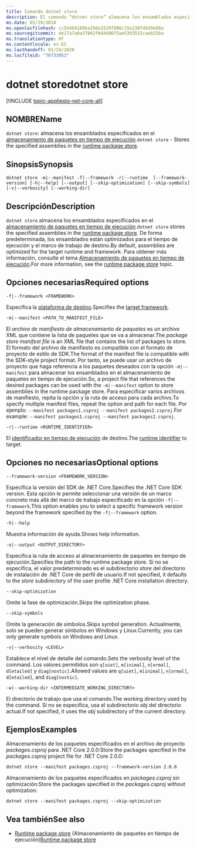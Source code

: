 ```yaml
---
title: Comando dotnet store
description: El comando “dotnet store” almacena los ensamblados especificados en el almacenamiento de paquetes en tiempo de ejecución.
ms.date: 05/29/2018
ms.openlocfilehash: cc5b4b6160ba296e1529f006c15e238746d9e08a
ms.sourcegitcommit: de17a7a0a37042f0d4406f5ae5393531caeb25ba
ms.translationtype: HT
ms.contentlocale: es-ES
ms.lasthandoff: 01/24/2020
ms.locfileid: "76733053"
---
```

# <a name="dotnet-store"></a><span data-ttu-id="5caf9-103">dotnet store</span><span class="sxs-lookup"><span data-stu-id="5caf9-103">dotnet store</span></span>

[!INCLUDE [topic-appliesto-net-core-all](../../../includes/topic-appliesto-net-core-2plus.md)]

## <a name="name"></a><span data-ttu-id="5caf9-104">NOMBRE</span><span class="sxs-lookup"><span data-stu-id="5caf9-104">Name</span></span>

<span data-ttu-id="5caf9-105">`dotnet store`: almacena los ensamblados especificados en el [almacenamiento de paquetes en tiempo de ejecución](../deploying/runtime-store.md).</span><span class="sxs-lookup"><span data-stu-id="5caf9-105">`dotnet store` - Stores the specified assemblies in the [runtime package store](../deploying/runtime-store.md).</span></span>

## <a name="synopsis"></a><span data-ttu-id="5caf9-106">Sinopsis</span><span class="sxs-lookup"><span data-stu-id="5caf9-106">Synopsis</span></span>

`dotnet store -m|--manifest -f|--framework -r|--runtime  [--framework-version] [-h|--help] [--output] [--skip-optimization] [--skip-symbols] [-v|--verbosity] [--working-dir]`

## <a name="description"></a><span data-ttu-id="5caf9-107">Descripción</span><span class="sxs-lookup"><span data-stu-id="5caf9-107">Description</span></span>

<span data-ttu-id="5caf9-108">`dotnet store` almacena los ensamblados especificados en el [almacenamiento de paquetes en tiempo de ejecución](../deploying/runtime-store.md).</span><span class="sxs-lookup"><span data-stu-id="5caf9-108">`dotnet store` stores the specified assemblies in the [runtime package store](../deploying/runtime-store.md).</span></span> <span data-ttu-id="5caf9-109">De forma predeterminada, los ensamblados están optimizados para el tiempo de ejecución y el marco de trabajo de destino.</span><span class="sxs-lookup"><span data-stu-id="5caf9-109">By default, assemblies are optimized for the target runtime and framework.</span></span> <span data-ttu-id="5caf9-110">Para obtener más información, consulte el tema [Almacenamiento de paquetes en tiempo de ejecución](../deploying/runtime-store.md).</span><span class="sxs-lookup"><span data-stu-id="5caf9-110">For more information, see the [runtime package store](../deploying/runtime-store.md) topic.</span></span>

## <a name="required-options"></a><span data-ttu-id="5caf9-111">Opciones necesarias</span><span class="sxs-lookup"><span data-stu-id="5caf9-111">Required options</span></span>

`-f|--framework <FRAMEWORK>`

<span data-ttu-id="5caf9-112">Especifica la [plataforma de destino](../../standard/frameworks.md).</span><span class="sxs-lookup"><span data-stu-id="5caf9-112">Specifies the [target framework](../../standard/frameworks.md).</span></span>

`-m|--manifest <PATH_TO_MANIFEST_FILE>`

<span data-ttu-id="5caf9-113">El *archivo de manifiesto de almacenamiento de paquetes* es un archivo XML que contiene la lista de paquetes que se va a almacenar.</span><span class="sxs-lookup"><span data-stu-id="5caf9-113">The *package store manifest file* is an XML file that contains the list of packages to store.</span></span> <span data-ttu-id="5caf9-114">El formato del archivo de manifiesto es compatible con el formato de proyecto de estilo de SDK.</span><span class="sxs-lookup"><span data-stu-id="5caf9-114">The format of the manifest file is compatible with the SDK-style project format.</span></span> <span data-ttu-id="5caf9-115">Por tanto, se puede usar un archivo de proyecto que haga referencia a los paquetes deseados con la opción `-m|--manifest` para almacenar los ensamblados en el almacenamiento de paquetes en tiempo de ejecución.</span><span class="sxs-lookup"><span data-stu-id="5caf9-115">So, a project file that references the desired packages can be used with the `-m|--manifest` option to store assemblies in the runtime package store.</span></span> <span data-ttu-id="5caf9-116">Para especificar varios archivos de manifiesto, repita la opción y la ruta de acceso para cada archivo.</span><span class="sxs-lookup"><span data-stu-id="5caf9-116">To specify multiple manifest files, repeat the option and path for each file.</span></span> <span data-ttu-id="5caf9-117">Por ejemplo: `--manifest packages1.csproj --manifest packages2.csproj`.</span><span class="sxs-lookup"><span data-stu-id="5caf9-117">For example: `--manifest packages1.csproj --manifest packages2.csproj`.</span></span>

`-r|--runtime <RUNTIME_IDENTIFIER>`

<span data-ttu-id="5caf9-118">El [identificador en tiempo de ejecución](../rid-catalog.md) de destino.</span><span class="sxs-lookup"><span data-stu-id="5caf9-118">The [runtime identifier](../rid-catalog.md) to target.</span></span>

## <a name="optional-options"></a><span data-ttu-id="5caf9-119">Opciones no necesarias</span><span class="sxs-lookup"><span data-stu-id="5caf9-119">Optional options</span></span>

`--framework-version <FRAMEWORK_VERSION>`

<span data-ttu-id="5caf9-120">Especifica la versión del SDK de .NET Core.</span><span class="sxs-lookup"><span data-stu-id="5caf9-120">Specifies the .NET Core SDK version.</span></span> <span data-ttu-id="5caf9-121">Esta opción le permite seleccionar una versión de un marco concreto más allá del marco de trabajo especificado en la opción `-f|--framework`.</span><span class="sxs-lookup"><span data-stu-id="5caf9-121">This option enables you to select a specific framework version beyond the framework specified by the `-f|--framework` option.</span></span>

`-h|--help`

<span data-ttu-id="5caf9-122">Muestra información de ayuda.</span><span class="sxs-lookup"><span data-stu-id="5caf9-122">Shows help information.</span></span>

`-o|--output <OUTPUT_DIRECTORY>`

<span data-ttu-id="5caf9-123">Especifica la ruta de acceso al almacenamiento de paquetes en tiempo de ejecución.</span><span class="sxs-lookup"><span data-stu-id="5caf9-123">Specifies the path to the runtime package store.</span></span> <span data-ttu-id="5caf9-124">Si no se especifica, el valor predeterminado es el subdirectorio *store* del directorio de instalación de .NET Core de perfil de usuario.</span><span class="sxs-lookup"><span data-stu-id="5caf9-124">If not specified, it defaults to the *store* subdirectory of the user profile .NET Core installation directory.</span></span>

`--skip-optimization`

<span data-ttu-id="5caf9-125">Omite la fase de optimización.</span><span class="sxs-lookup"><span data-stu-id="5caf9-125">Skips the optimization phase.</span></span>

`--skip-symbols`

<span data-ttu-id="5caf9-126">Omite la generación de símbolos.</span><span class="sxs-lookup"><span data-stu-id="5caf9-126">Skips symbol generation.</span></span> <span data-ttu-id="5caf9-127">Actualmente, solo se pueden generar símbolos en Windows y Linux.</span><span class="sxs-lookup"><span data-stu-id="5caf9-127">Currently, you can only generate symbols on Windows and Linux.</span></span>

`-v|--verbosity <LEVEL>`

<span data-ttu-id="5caf9-128">Establece el nivel de detalle del comando.</span><span class="sxs-lookup"><span data-stu-id="5caf9-128">Sets the verbosity level of the command.</span></span> <span data-ttu-id="5caf9-129">Los valores permitidos son `q[uiet]`, `m[inimal]`, `n[ormal]`, `d[etailed]` y `diag[nostic]`.</span><span class="sxs-lookup"><span data-stu-id="5caf9-129">Allowed values are `q[uiet]`, `m[inimal]`, `n[ormal]`, `d[etailed]`, and `diag[nostic]`.</span></span>

`-w|--working-dir <INTERMEDIATE_WORKING_DIRECTORY>`

<span data-ttu-id="5caf9-130">El directorio de trabajo que usa el comando.</span><span class="sxs-lookup"><span data-stu-id="5caf9-130">The working directory used by the command.</span></span> <span data-ttu-id="5caf9-131">Si no se especifica, usa el subdirectorio *obj* del directorio actual.</span><span class="sxs-lookup"><span data-stu-id="5caf9-131">If not specified, it uses the *obj* subdirectory of the current directory.</span></span>

## <a name="examples"></a><span data-ttu-id="5caf9-132">Ejemplos</span><span class="sxs-lookup"><span data-stu-id="5caf9-132">Examples</span></span>

<span data-ttu-id="5caf9-133">Almacenamiento de los paquetes especificados en el archivo de proyecto *packages.csproj* para .NET Core 2.0.0:</span><span class="sxs-lookup"><span data-stu-id="5caf9-133">Store the packages specified in the *packages.csproj* project file for .NET Core 2.0.0:</span></span>

`dotnet store --manifest packages.csproj --framework-version 2.0.0`

<span data-ttu-id="5caf9-134">Almacenamiento de los paquetes especificados en *packages.csproj* sin optimización:</span><span class="sxs-lookup"><span data-stu-id="5caf9-134">Store the packages specified in the *packages.csproj* without optimization:</span></span>

`dotnet store --manifest packages.csproj --skip-optimization`

## <a name="see-also"></a><span data-ttu-id="5caf9-135">Vea también</span><span class="sxs-lookup"><span data-stu-id="5caf9-135">See also</span></span>

- <span data-ttu-id="5caf9-136">[Runtime package store](../deploying/runtime-store.md) (Almacenamiento de paquetes en tiempo de ejecución)</span><span class="sxs-lookup"><span data-stu-id="5caf9-136">[Runtime package store](../deploying/runtime-store.md)</span></span>
